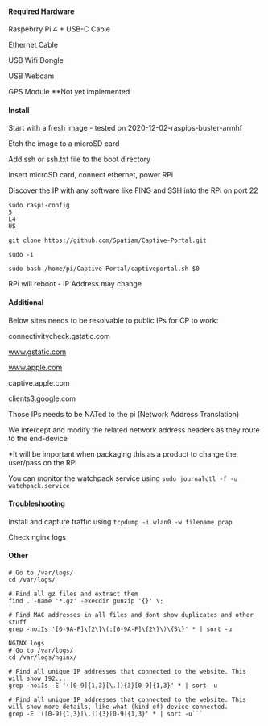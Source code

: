 #### Required Hardware

Raspebrry Pi 4 + USB-C Cable

Ethernet Cable

USB Wifi Dongle

USB Webcam

GPS Module **Not yet implemented

#### Install

Start with a fresh image - tested on 2020-12-02-raspios-buster-armhf

Etch the image to a microSD card

Add ssh or ssh.txt file to the boot directory

Insert microSD card, connect ethernet, power RPi

Discover the IP with any software like FING and SSH into the RPi on port 22

```
sudo raspi-config
5
L4
US
```

```
git clone https://github.com/Spatiam/Captive-Portal.git
```

```
sudo -i
```

```
sudo bash /home/pi/Captive-Portal/captiveportal.sh $0
```

RPi will reboot - IP Address may change

#### Additional

Below sites needs to be resolvable to public IPs for CP to work:

connectivitycheck.gstatic.com

www.gstatic.com

www.apple.com

captive.apple.com

clients3.google.com



Those IPs needs to be NATed to the pi (Network Address Translation) 

We intercept and modify the related network address headers as they route to the end-device





*It will be important when packaging this as a product to change the user/pass on the RPi





You can monitor the watchpack service using `sudo journalctl -f -u watchpack.service`

#### Troubleshooting

Install and capture traffic using `tcpdump -i wlan0 -w filename.pcap`

Check nginx logs

#### Other

```
# Go to /var/logs/
cd /var/logs/

# Find all gz files and extract them
find . -name '*.gz' -execdir gunzip '{}' \;

# Find MAC addresses in all files and dont show duplicates and other stuff
grep -hoiIs '[0-9A-F]\{2\}\(:[0-9A-F]\{2\}\)\{5\}' * | sort -u

NGINX logs
# Go to /var/logs/
cd /var/logs/nginx/

# Find all unique IP addresses that connected to the website. This will show 192...
grep -hoiIs -E '([0-9]{1,3}[\.]){3}[0-9]{1,3}' * | sort -u

# Find all unique IP addresses that connected to the website. This will show more details, like what (kind of) device connected.
grep -E '([0-9]{1,3}[\.]){3}[0-9]{1,3}' * | sort -u```

```